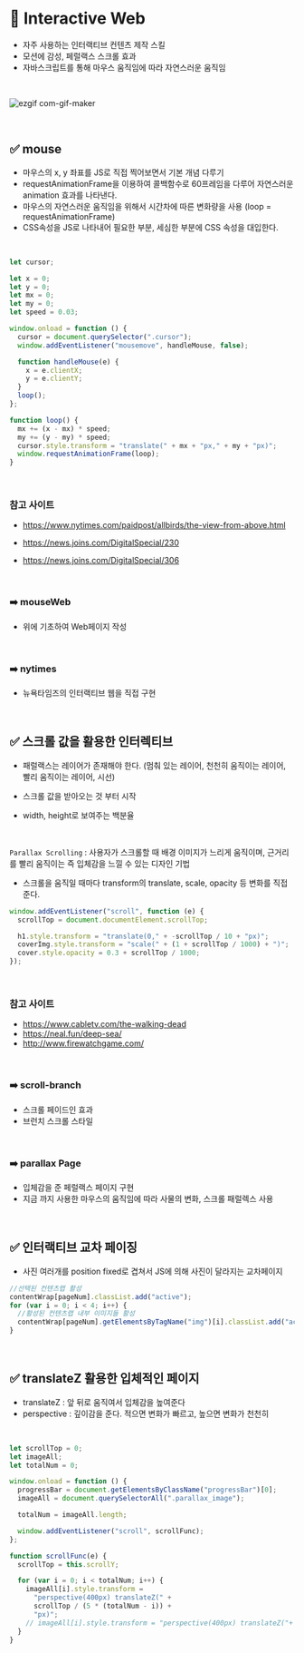 # 📌 Interactive Web

- 자주 사용하는 인터랙티브 컨텐츠 제작 스킬
- 모션에 감성, 페럴랙스 스크롤 효과
- 자바스크립트를 통해 마우스 움직임에 따라 자연스러운 움직임

<br>

![ezgif com-gif-maker](https://user-images.githubusercontent.com/65653053/149335007-489dafe3-2b39-4e9f-b8ad-caf7169e151a.gif)


<br>


## ✅ mouse

- 마우스의 x, y 좌표를 JS로 직접 찍어보면서 기본 개념 다루기
- requestAnimationFrame을 이용하여 콜백함수로 60프레임을 다루어 자연스러운 animation 효과를 나타낸다.
- 마우스의 자연스러운 움직임을 위해서 시간차에 따른 변화량을 사용 (loop = requestAnimationFrame)
- CSS속성을 JS로 나타내어 필요한 부분, 세심한 부분에 CSS 속성을 대입한다.

<br>

```javascript
let cursor;

let x = 0;
let y = 0;
let mx = 0;
let my = 0;
let speed = 0.03;

window.onload = function () {
  cursor = document.querySelector(".cursor");
  window.addEventListener("mousemove", handleMouse, false);

  function handleMouse(e) {
    x = e.clientX;
    y = e.clientY;
  }
  loop();
};

function loop() {
  mx += (x - mx) * speed;
  my += (y - my) * speed;
  cursor.style.transform = "translate(" + mx + "px," + my + "px)";
  window.requestAnimationFrame(loop);
}
```

<br>

### 참고 사이트

- https://www.nytimes.com/paidpost/allbirds/the-view-from-above.html

- https://news.joins.com/DigitalSpecial/230

- https://news.joins.com/DigitalSpecial/306

<br>

### ➡️ mouseWeb

- 위에 기초하여 Web페이지 작성

<br>

### ➡️ nytimes

- 뉴욕타임즈의 인터랙티브 웹을 직접 구현

<br>

## ✅ 스크롤 값을 활용한 인터렉티브

- 패럴랙스는 레이어가 존재해야 한다. (멈춰 있는 레이어, 천천히 움직이는 레이어, 빨리 움직이는 레이어, 시선)

- 스크롤 값을 받아오는 것 부터 시작

- width, height로 보여주는 백분율

<br>

`Parallax Scrolling` : 사용자가 스크롤할 때 배경 이미지가 느리게 움직이며, 근거리를 빨리 움직이는 즉 입체감을 느낄 수 있는 디자인 기법

- 스크롤을 움직일 때마다 transform의 translate, scale, opacity 등 변화를 직접 준다.

```javascript
window.addEventListener("scroll", function (e) {
  scrollTop = document.documentElement.scrollTop;

  h1.style.transform = "translate(0," + -scrollTop / 10 + "px)";
  coverImg.style.transform = "scale(" + (1 + scrollTop / 1000) + ")";
  cover.style.opacity = 0.3 + scrollTop / 1000;
});
```

<br>

### 참고 사이트

- https://www.cabletv.com/the-walking-dead
- https://neal.fun/deep-sea/
- http://www.firewatchgame.com/

<br>

### ➡️ scroll-branch

- 스크롤 페이드인 효과
- 브런치 스크롤 스타일

<br>

### ➡️ parallax Page

- 입체감을 준 페럴랙스 페이지 구현
- 지금 까지 사용한 마우스의 움직임에 따라 사물의 변화, 스크롤 패럴렉스 사용

<br>

## ✅ 인터랙티브 교차 페이징

- 사진 여러개를 position fixed로 겹쳐서 JS에 의해 사진이 달라지는 교차페이지

```javascript
//선택된 컨텐츠랩 활성
contentWrap[pageNum].classList.add("active");
for (var i = 0; i < 4; i++) {
  //활성된 컨텐츠랩 내부 이미지들 활성
  contentWrap[pageNum].getElementsByTagName("img")[i].classList.add("active");
}
```

<br>

## ✅ translateZ 활용한 입체적인 페이지

- translateZ : 앞 뒤로 움직여서 입체감을 높여준다
- perspective : 깊이감을 준다. 적으면 변화가 빠르고, 높으면 변화가 천천히

<br>

```javascript
let scrollTop = 0;
let imageAll;
let totalNum = 0;

window.onload = function () {
  progressBar = document.getElementsByClassName("progressBar")[0];
  imageAll = document.querySelectorAll(".parallax_image");

  totalNum = imageAll.length;

  window.addEventListener("scroll", scrollFunc);
};

function scrollFunc(e) {
  scrollTop = this.scrollY;

  for (var i = 0; i < totalNum; i++) {
    imageAll[i].style.transform =
      "perspective(400px) translateZ(" +
      scrollTop / (5 * (totalNum - i)) +
      "px)";
    // imageAll[i].style.transform = "perspective(400px) translateZ("+ scrollTop/5 +"px)"; 동시에 움직여 입체감이 없다
  }
}
```

